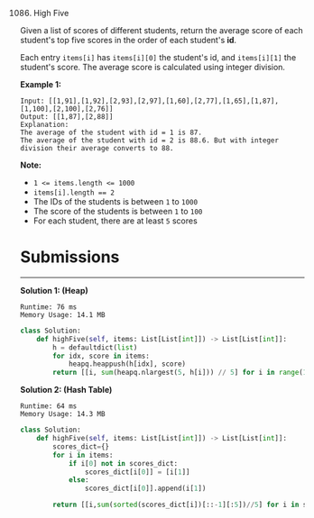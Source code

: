 1086. High Five

Given a list of scores of different students, return the average score of each student's top five scores in the order of each student's **id**.

Each entry `items[i]` has `items[i][0]` the student's id, and `items[i][1]` the student's score.  The average score is calculated using integer division.

 

**Example 1:**
```
Input: [[1,91],[1,92],[2,93],[2,97],[1,60],[2,77],[1,65],[1,87],[1,100],[2,100],[2,76]]
Output: [[1,87],[2,88]]
Explanation: 
The average of the student with id = 1 is 87.
The average of the student with id = 2 is 88.6. But with integer division their average converts to 88.
```

**Note:**

* `1 <= items.length <= 1000`
* `items[i].length == 2`
* The IDs of the students is between `1` to `1000`
* The score of the students is between `1` to `100`
* For each student, there are at least `5` scores

# Submissions
---
**Solution 1: (Heap)**
```
Runtime: 76 ms
Memory Usage: 14.1 MB
```
```python
class Solution:
    def highFive(self, items: List[List[int]]) -> List[List[int]]:
        h = defaultdict(list)
        for idx, score in items:
            heapq.heappush(h[idx], score)
        return [[i, sum(heapq.nlargest(5, h[i])) // 5] for i in range(1, 1001) if i in h]
```

**Solution 2: (Hash Table)**
```
Runtime: 64 ms
Memory Usage: 14.3 MB
```
```python
class Solution:
    def highFive(self, items: List[List[int]]) -> List[List[int]]:
        scores_dict={}
        for i in items:
            if i[0] not in scores_dict:
                scores_dict[i[0]] = [i[1]]
            else:
                scores_dict[i[0]].append(i[1])

        return [[i,sum(sorted(scores_dict[i])[::-1][:5])//5] for i in scores_dict.keys()]
```